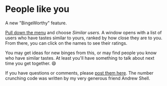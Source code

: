 # People like you
A new "BingeWorthy" feature. 

<a href="http://scripting.com/images/2020/11/04/similarUsersCommandBingeworthy.png">Pull down the menu</a> and choose <i>Similar users. </i>A window opens with a list of users who have tastes similar to yours, ranked by how close they are to you. From there, you can click on the names to see their ratings. 

You may get ideas for new binges from this, or may find people you know who have similar tastes. At least you'll have something to talk about next time you get together. :smile:

If you have questions or comments, please <a href="https://github.com/scripting/Scripting-News/issues/193">post them here</a>. The number crunching code was written by my very generous friend Andrew Shell.  

